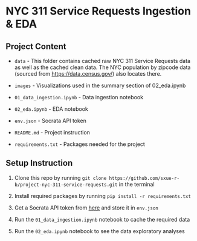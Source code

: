 # NYC 311 Service Requests Ingestion & EDA 

## Project Content
- `data` - This folder contains cached raw NYC 311 Service Requests data as well as the cached clean data. The NYC population by zipcode data (sourced from https://data.census.gov/) also locates there.

- `images` - Visualizations used in the summary section of 02_eda.ipynb

- `01_data_ingestion.ipynb` - Data ingestion notebook

- `02_eda.ipynb` - EDA notebook

- `env.json` - Socrata API token

- `README.md` - Project instruction

- `requirements.txt` - Packages needed for the project


## Setup Instruction

1. Clone this repo by running `git clone https://github.com/sxue-r-b/project-nyc-311-service-requests.git` in the terminal

2. Install required packages by running `pip install -r requirements.txt`

3. Get a Socrata API token from [here](https://data.cityofnewyork.us/profile/edit/developer_settings) and store it in `env.json`

4. Run the `01_data_ingestion.ipynb` notebook to cache the required data

5. Run the `02_eda.ipynb` notebook to see the data exploratory analyses 
